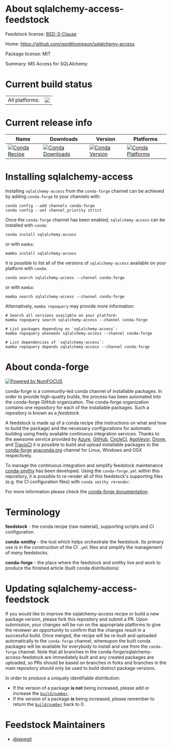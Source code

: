 About sqlalchemy-access-feedstock
=================================

Feedstock license: [BSD-3-Clause](https://github.com/conda-forge/sqlalchemy-access-feedstock/blob/main/LICENSE.txt)

Home: https://github.com/gordthompson/sqlalchemy-access

Package license: MIT

Summary: MS Access for SQLAlchemy

Current build status
====================


<table><tr><td>All platforms:</td>
    <td>
      <a href="https://dev.azure.com/conda-forge/feedstock-builds/_build/latest?definitionId=21400&branchName=main">
        <img src="https://dev.azure.com/conda-forge/feedstock-builds/_apis/build/status/sqlalchemy-access-feedstock?branchName=main">
      </a>
    </td>
  </tr>
</table>

Current release info
====================

| Name | Downloads | Version | Platforms |
| --- | --- | --- | --- |
| [![Conda Recipe](https://img.shields.io/badge/recipe-sqlalchemy--access-green.svg)](https://anaconda.org/conda-forge/sqlalchemy-access) | [![Conda Downloads](https://img.shields.io/conda/dn/conda-forge/sqlalchemy-access.svg)](https://anaconda.org/conda-forge/sqlalchemy-access) | [![Conda Version](https://img.shields.io/conda/vn/conda-forge/sqlalchemy-access.svg)](https://anaconda.org/conda-forge/sqlalchemy-access) | [![Conda Platforms](https://img.shields.io/conda/pn/conda-forge/sqlalchemy-access.svg)](https://anaconda.org/conda-forge/sqlalchemy-access) |

Installing sqlalchemy-access
============================

Installing `sqlalchemy-access` from the `conda-forge` channel can be achieved by adding `conda-forge` to your channels with:

```
conda config --add channels conda-forge
conda config --set channel_priority strict
```

Once the `conda-forge` channel has been enabled, `sqlalchemy-access` can be installed with `conda`:

```
conda install sqlalchemy-access
```

or with `mamba`:

```
mamba install sqlalchemy-access
```

It is possible to list all of the versions of `sqlalchemy-access` available on your platform with `conda`:

```
conda search sqlalchemy-access --channel conda-forge
```

or with `mamba`:

```
mamba search sqlalchemy-access --channel conda-forge
```

Alternatively, `mamba repoquery` may provide more information:

```
# Search all versions available on your platform:
mamba repoquery search sqlalchemy-access --channel conda-forge

# List packages depending on `sqlalchemy-access`:
mamba repoquery whoneeds sqlalchemy-access --channel conda-forge

# List dependencies of `sqlalchemy-access`:
mamba repoquery depends sqlalchemy-access --channel conda-forge
```


About conda-forge
=================

[![Powered by
NumFOCUS](https://img.shields.io/badge/powered%20by-NumFOCUS-orange.svg?style=flat&colorA=E1523D&colorB=007D8A)](https://numfocus.org)

conda-forge is a community-led conda channel of installable packages.
In order to provide high-quality builds, the process has been automated into the
conda-forge GitHub organization. The conda-forge organization contains one repository
for each of the installable packages. Such a repository is known as a *feedstock*.

A feedstock is made up of a conda recipe (the instructions on what and how to build
the package) and the necessary configurations for automatic building using freely
available continuous integration services. Thanks to the awesome service provided by
[Azure](https://azure.microsoft.com/en-us/services/devops/), [GitHub](https://github.com/),
[CircleCI](https://circleci.com/), [AppVeyor](https://www.appveyor.com/),
[Drone](https://cloud.drone.io/welcome), and [TravisCI](https://travis-ci.com/)
it is possible to build and upload installable packages to the
[conda-forge](https://anaconda.org/conda-forge) [anaconda.org](https://anaconda.org/)
channel for Linux, Windows and OSX respectively.

To manage the continuous integration and simplify feedstock maintenance
[conda-smithy](https://github.com/conda-forge/conda-smithy) has been developed.
Using the ``conda-forge.yml`` within this repository, it is possible to re-render all of
this feedstock's supporting files (e.g. the CI configuration files) with ``conda smithy rerender``.

For more information please check the [conda-forge documentation](https://conda-forge.org/docs/).

Terminology
===========

**feedstock** - the conda recipe (raw material), supporting scripts and CI configuration.

**conda-smithy** - the tool which helps orchestrate the feedstock.
                   Its primary use is in the construction of the CI ``.yml`` files
                   and simplify the management of *many* feedstocks.

**conda-forge** - the place where the feedstock and smithy live and work to
                  produce the finished article (built conda distributions)


Updating sqlalchemy-access-feedstock
====================================

If you would like to improve the sqlalchemy-access recipe or build a new
package version, please fork this repository and submit a PR. Upon submission,
your changes will be run on the appropriate platforms to give the reviewer an
opportunity to confirm that the changes result in a successful build. Once
merged, the recipe will be re-built and uploaded automatically to the
`conda-forge` channel, whereupon the built conda packages will be available for
everybody to install and use from the `conda-forge` channel.
Note that all branches in the conda-forge/sqlalchemy-access-feedstock are
immediately built and any created packages are uploaded, so PRs should be based
on branches in forks and branches in the main repository should only be used to
build distinct package versions.

In order to produce a uniquely identifiable distribution:
 * If the version of a package **is not** being increased, please add or increase
   the [``build/number``](https://docs.conda.io/projects/conda-build/en/latest/resources/define-metadata.html#build-number-and-string).
 * If the version of a package **is** being increased, please remember to return
   the [``build/number``](https://docs.conda.io/projects/conda-build/en/latest/resources/define-metadata.html#build-number-and-string)
   back to 0.

Feedstock Maintainers
=====================

* [@jepegit](https://github.com/jepegit/)

